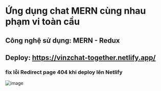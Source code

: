 # Ứng dụng chat MERN cùng nhau phạm vi toàn cầu

## Công nghệ sử dụng: MERN - Redux
## Deploy: https://vinzchat-together.netlify.app/

### fix lỗi Redirect page 404 khi deploy lên Netlify
![image](https://user-images.githubusercontent.com/71429660/134814177-2cc23d97-2e48-4f49-b109-83ae19d28a3b.png)


